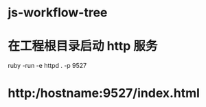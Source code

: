 js-workflow-tree
================

# 在工程根目录启动 http 服务
ruby -run -e httpd . -p 9527

# http:/hostname:9527/index.html
